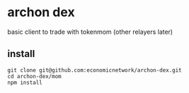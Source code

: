 # archon dex

basic client to trade with tokenmom (other relayers later)

## install

```
git clone git@github.com:economicnetwork/archon-dex.git
cd archon-dex/mom
npm install
```